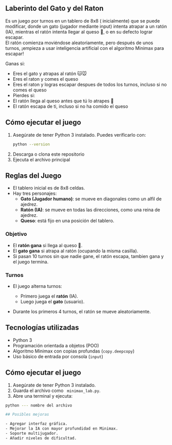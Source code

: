 ## Laberinto del Gato y del Raton

Es un juego por turnos en un tablero de 8x8 ( inicialmente) que se puede modificar, donde un gato (jugador mediante input) intenta atrapar a un ratón (IA), mientras el ratón intenta llegar al queso 🧀, o en su defecto lograr escapar.  
El ratón comienza moviéndose aleatoriamente, pero después de unos turnos, ¡empieza a usar inteligencia artificial con el algoritmo Minimax para escapar!

Ganas si:
- Eres el gato y atrapas al ratón 🐱🐭
- Eres el raton y comes el queso
- Eres el raton y logras escapar despues de todos los turnos, incluso si no comes el queso
- 
  Pierdes si:
- El ratón llega al queso antes que tú lo atrapes 🧀
- El ratón escapa de ti, incluso si no ha comido el queso

##  Cómo ejecutar el juego

1. Asegúrate de tener Python 3 instalado. Puedes verificarlo con:
   ```bash
   python --version

2. Descarga o clona este repositorio
3. Ejecuta el archivo principal

## Reglas del Juego

- El tablero inicial es de 8x8 celdas.
- Hay tres personajes:
  -  **Gato (Jugador humano)**: se mueve en diagonales como un alfil de ajedrez.
  -  **Ratón (IA)**: se mueve en todas las direcciones, como una reina de ajedrez.
  -  **Queso**: está fijo en una posición del tablero.

### Objetivo

- El **ratón gana** si llega al queso 🧀.
- El **gato gana** si atrapa al ratón (ocupando la misma casilla).
- Si pasan 10 turnos sin que nadie gane, el ratón escapa, tambien gana y el juego termina.

### Turnos

- El juego alterna turnos:
  - Primero juega el **ratón** (IA).
  - Luego juega el **gato** (usuario).

- Durante los primeros 4 turnos, el ratón se mueve aleatoriamente.

##  Tecnologías utilizadas

- Python 3
- Programación orientada a objetos (POO)
- Algoritmo Minimax con copias profundas (`copy.deepcopy`)
- Uso básico de entrada por consola (`input`)

## Cómo ejecutar el juego

1. Asegúrate de tener Python 3 instalado.
2. Guarda el archivo como ` minimax_lab.py`.
3. Abre una terminal y ejecuta:

```bash
python --- nombre del archivo

## Posibles mejoras

- Agregar interfaz gráfica.
- Mejorar la IA con mayor profundidad en Minimax.
- Soporte multijugador.
- Añadir niveles de dificultad.


